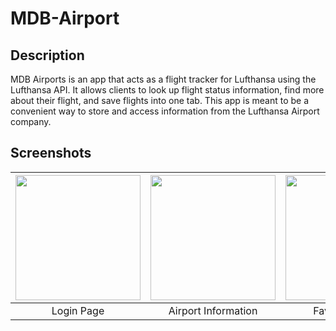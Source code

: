 # MDB-Airport

## Description
MDB Airports is an app that acts as a flight tracker for Lufthansa using the Lufthansa API. It allows clients to look up flight status information, find more about their flight, and save flights into one tab. This app is meant to be a convenient way to store and access information from the Lufthansa Airport company. 

## Screenshots
| <img src="login.png" width="200">        | <img src="screenshots/profilescreen.png" width="200">           | <img src="screenshots/favorites.png" width="200">  |
| :-------------: | :-------------: | :-------------: |
| Login Page | Airport Information | Favorites Page |
